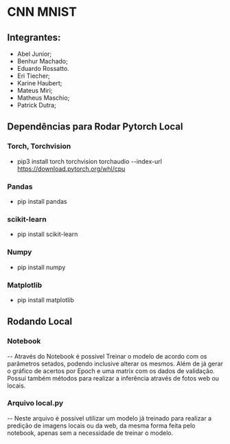 # CNN MNIST

## Integrantes:
* Abel Junior;
* Benhur Machado;
* Eduardo Rossatto.
* Eri Tiecher;
* Karine Haubert;
* Mateus Miri;
* Matheus Maschio;
* Patrick Dutra;


## Dependências para Rodar Pytorch Local

### Torch, Torchvision
* pip3 install torch torchvision torchaudio --index-url https://download.pytorch.org/whl/cpu

### Pandas
* pip install pandas

### scikit-learn
* pip install scikit-learn

### Numpy
* pip install numpy

### Matplotlib
* pip install matplotlib

## Rodando Local

### Notebook
-- Através do Notebook é possível Treinar o modelo de acordo com os parâmetros setados, podendo inclusive alterar os mesmos. Além de já gerar o gráfico de acertos por Epoch e uma matrix com os dados de validação. Possui também métodos para realizar a inferência através de fotos web ou locais.

### Arquivo local.py
-- Neste arquivo é possível utilizar um modelo já treinado para realizar a predição de imagens locais ou da web, da mesma forma feita pelo notebook, apenas sem a necessidade de treinar o modelo.

